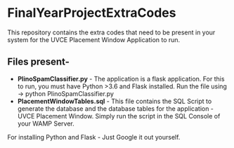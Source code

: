 # FinalYearProjectExtraCodes
This repository contains the extra codes that need to be present in your system for the UVCE Placement Window Application to run. 

## Files present-
- **PlinoSpamClassifier.py** - The application is a flask application. For this to run, you must have Python >3.6 and Flask installed.
Run the file using -> python PlinoSpamClassifier.py
- **PlacementWindowTables.sql** - This file contains the SQL Script to generate the database and the database tables for the application - UVCE Placement Window. 
Simply run the script in the SQL Console of your WAMP Server. 

For installing Python and Flask - Just Google it out yourself. 
